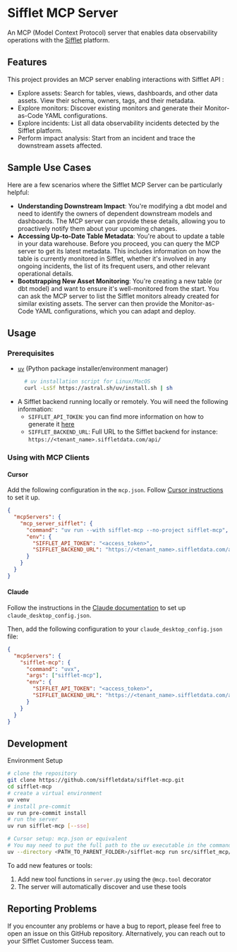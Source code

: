 # Sifflet MCP Server

An MCP (Model Context Protocol) server that enables data observability operations with the [Sifflet](https://www.siffletdata.com/) platform.

## Features

This project provides an MCP server enabling interactions with Sifflet API :

- Explore assets: Search for tables, views, dashboards, and other data assets. View their schema, owners, tags, and their metadata.
- Explore monitors: Discover existing monitors and generate their Monitor-as-Code YAML configurations.
- Explore incidents: List all data observability incidents detected by the Sifflet platform.
- Perform impact analysis: Start from an incident and trace the downstream assets affected.

## Sample Use Cases

Here are a few scenarios where the Sifflet MCP Server can be particularly helpful:

- **Understanding Downstream Impact**: You're modifying a dbt model and need to identify the owners of dependent downstream models and dashboards. The MCP server can provide these details, allowing you to proactively notify them about your upcoming changes.
- **Accessing Up-to-Date Table Metadata**: You're about to update a table in your data warehouse. Before you proceed, you can query the MCP server to get its latest metadata. This includes information on how the table is currently monitored in Sifflet, whether it's involved in any ongoing incidents, the list of its frequent users, and other relevant operational details.
- **Bootstrapping New Asset Monitoring**: You're creating a new table (or dbt model) and want to ensure it's well-monitored from the start. You can ask the MCP server to list the Sifflet monitors already created for similar existing assets. The server can then provide the Monitor-as-Code YAML configurations, which you can adapt and deploy.

## Usage
### Prerequisites

- [`uv`](https://docs.astral.sh/uv/) (Python package installer/environment manager)
  ```bash
    # uv installation script for Linux/MacOS
    curl -LsSf https://astral.sh/uv/install.sh | sh
  ```
- A Sifflet backend running locally or remotely. You will need the following information:
  - `SIFFLET_API_TOKEN`: you can find more information on how to generate it [here](https://docs.siffletdata.com/docs/generate-an-api-token)
  - `SIFFLET_BACKEND_URL`: Full URL to the Sifflet backend for instance: `https://<tenant_name>.siffletdata.com/api/`



### Using with MCP Clients

#### Cursor

Add the following configuration in the `mcp.json`. Follow [Cursor instructions](https://docs.cursor.com/context/model-context-protocol#configuring-mcp-servers) to set it up.

```json
{
  "mcpServers": {
    "mcp_server_sifflet": {
      "command": "uv run --with sifflet-mcp --no-project sifflet-mcp",
      "env": {
        "SIFFLET_API_TOKEN": "<access_token>",
        "SIFFLET_BACKEND_URL": "https://<tenant_name>.siffletdata.com/api/"
      }
    }
  }
}
```

#### Claude

Follow the instructions in the [Claude documentation](https://modelcontextprotocol.io/quickstart/user#2-add-the-filesystem-mcp-server) to set up `claude_desktop_config.json`.

Then, add the following configuration to your `claude_desktop_config.json` file:

```json
{
  "mcpServers": {
    "sifflet-mcp": {
      "command": "uvx",
      "args": ["sifflet-mcp"],
      "env": {
        "SIFFLET_API_TOKEN": "<access_token>",
        "SIFFLET_BACKEND_URL": "https://<tenant_name>.siffletdata.com/api/"
      }
    }
  }
}


```

## Development

Environment Setup
```bash
# clone the repository
git clone https://github.com/siffletdata/sifflet-mcp.git
cd sifflet-mcp
# create a virtual environment
uv venv
# install pre-commit
uv run pre-commit install
# run the server
uv run sifflet-mcp [--sse]

# Cursor setup: mcp.json or equivalent 
# You may need to put the full path to the uv executable in the command field. You can get this by running `which uv` on MacOS/Linux or `where uv` on Windows.
uv --directory <PATH_TO_PARENT_FOLDER>/sifflet-mcp run src/sifflet_mcp/server.py
```

To add new features or tools:

1. Add new tool functions in `server.py` using the `@mcp.tool` decorator
2. The server will automatically discover and use these tools

## Reporting Problems

If you encounter any problems or have a bug to report, please feel free to open an issue on this GitHub repository.
Alternatively, you can reach out to your Sifflet Customer Success team.
